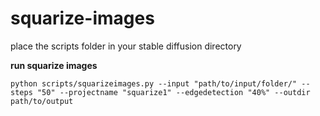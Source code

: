 # squarize-images

place the scripts folder in your stable diffusion directory

**run squarize images**

```
python scripts/squarizeimages.py --input "path/to/input/folder/" --steps "50" --projectname "squarize1" --edgedetection "40%" --outdir path/to/output
```
